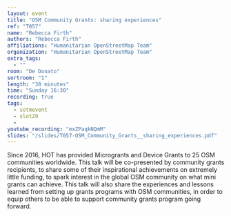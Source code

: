 ```yaml
---
layout: event
title: "OSM Community Grants: sharing experiences"
ref: "T057"
name: "Rebecca Firth"
authors: "Rebecca Firth"
affiliations: "Humanitarian OpenStreetMap Team"
organization: "Humanitarian OpenStreetMap Team"
extra_tags:
  - ""
room: "De Donato"
sortroom: "1"
length: "30 minutes"
time: "Sunday 16:30"
recording: true
tags:
  - sotmevent
  - slot29
  - 
youtube_recording: "mxZPaqkNQmM"
slides: "/slides/T057-OSM_Community_Grants__sharing_experiences.pdf"
---
```

Since 2016, HOT has provided Microgrants and Device Grants to 25 OSM communities worldwide. This talk will be co-presented by community grants recipients, to share some of their inspirational achievements on extremely little funding, to spark interest in the global OSM community on what mini grants can achieve. This talk will also share the experiences and lessons learned from setting up grants programs with OSM communities, in order to equip others to be able to support community grants program going forward.
